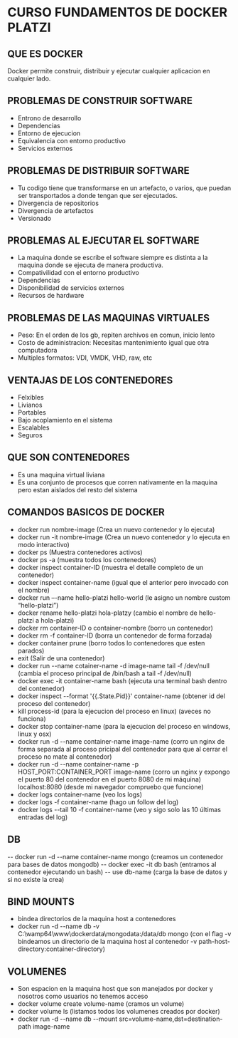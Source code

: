 # CURSO FUNDAMENTOS DE DOCKER PLATZI

## QUE ES DOCKER

Docker permite construir, distribuir y ejecutar cualquier aplicacion en cualquier lado.

## PROBLEMAS DE CONSTRUIR SOFTWARE

- Entrono de desarrollo
- Dependencias
- Entorno de ejecucion
- Equivalencia con entorno productivo
- Servicios externos

## PROBLEMAS DE DISTRIBUIR SOFTWARE

- Tu codigo tiene que transformarse en un artefacto, o varios, que puedan ser transportados a donde tengan que ser ejecutados.
- Divergencia de repositorios
- Divergencia de artefactos
- Versionado

## PROBLEMAS AL EJECUTAR EL SOFTWARE

- La maquina donde se escribe el software siempre es distinta a la maquina donde se ejecuta de manera productiva.
- Compativilidad con el entorno productivo
- Dependencias
- Disponibilidad de servicios externos
- Recursos de hardware

## PROBLEMAS DE LAS MAQUINAS VIRTUALES

- Peso: En el orden de los gb, repiten archivos en comun, inicio lento
- Costo de administracion: Necesitas mantenimiento igual que otra computadora
- Multiples formatos: VDI, VMDK, VHD, raw, etc

## VENTAJAS DE LOS CONTENEDORES

- Felxibles
- Livianos
- Portables
- Bajo acoplamiento en el sistema
- Escalables
- Seguros

## QUE SON CONTENEDORES

- Es una maquina virtual liviana
- Es una conjunto de procesos que corren nativamente en la maquina pero estan aislados del resto del sistema

## COMANDOS BASICOS DE DOCKER

- docker run nombre-image (Crea un nuevo contenedor y lo ejecuta)
- docker run -it nombre-image (Crea un nuevo contenedor y lo ejecuta en modo interactivo)
- docker ps (Muestra contenedores activos)
- docker ps -a (muestra todos los contenedores)
- docker inspect container-ID (muestra el detalle completo de un contenedor)
- docker inspect container-name (igual que el anterior pero invocado con el nombre)
- docker run –-name hello-platzi hello-world (le asigno un nombre custom “hello-platzi”)
- docker rename hello-platzi hola-platzy (cambio el nombre de hello-platzi a hola-platzi)
- docker rm container-ID o container-nombre (borro un contenedor)
- docker rm -f container-ID (borra un contenedor de forma forzada)
- docker container prune (borro todos lo contenedores que esten parados)
- exit (Salir de una contenedor)
- docker run --name cotainer-name -d image-name tail -f /dev/null (cambia el proceso principal de /bin/bash a tail -f /dev/null)
- docker exec -it container-name bash (ejecuta una terminal bash dentro del contenedor)
- docker inspect --format '{{.State.Pid}}' container-name (obtener id del proceso del contenedor)
- kill process-id (para la ejecucion del proceso en linux) (aveces no funciona)
- docker stop container-name (para la ejecucion del proceso en windows, linux y osx)
- docker run -d --name container-name image-name (corro un nginx de forma separada al proceso pricipal del contenedor para que al cerrar el proceso no mate al contenedor)
- docker run -d --name container-name -p HOST_PORT:CONTAINER_PORT image-name (corro un nginx y expongo el puerto 80 del contenedor en el puerto 8080 de mi máquina)
localhost:8080 (desde mi navegador compruebo que funcione)
- docker logs container-name (veo los logs)
- docker logs -f container-name (hago un follow del log)
- docker logs --tail 10 -f container-name (veo y sigo solo las 10 últimas entradas del log)

## DB

-- docker run -d --name container-name mongo (creamos un contenedor para bases de datos mongodb)
-- docker exec -it db bash (entramos al contenedor ejecutando un bash)
-- use db-name (carga la base de datos y si no existe la crea)

## BIND MOUNTS

- bindea directorios de la maquina host a contenedores
- docker run -d --name db -v C:\wamp64\www\dockerdata\mongodata:/data/db mongo (con el flag -v bindeamos un directorio de la maquina host al contenedor -v path-host-directory:container-directory)

## VOLUMENES

- Son espacion en la maquina host que son manejados por docker y nosotros como usuarios no tenemos acceso
- docker volume create volume-name (cramos un volume)
- docker volume ls (listamos todos los volumenes creados por docker)
- docker run -d --name db --mount src=volume-name,dst=destination-path image-name
